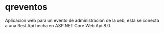 # qreventos
Aplicacion web para un evento de administracion de la ueb, esta se conecta a una Rest Api hecha en ASP.NET Core Web Api 8.0.
